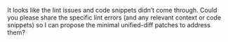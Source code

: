 It looks like the lint issues and code snippets didn’t come through. Could you please share the specific lint errors (and any relevant context or code snippets) so I can propose the minimal unified-diff patches to address them?